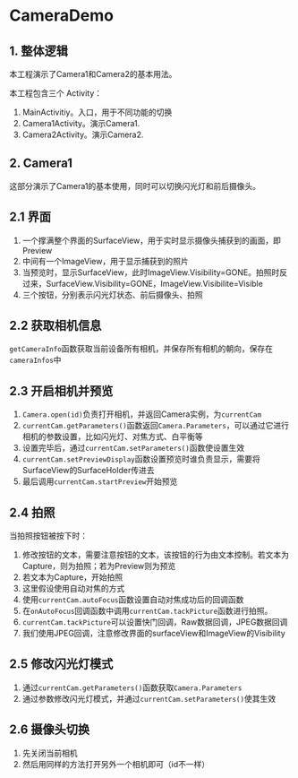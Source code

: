 # CameraDemo

## 1. 整体逻辑

本工程演示了Camera1和Camera2的基本用法。

本工程包含三个 Activity：

1. MainActivitiy。入口，用于不同功能的切换
2. Camera1Activity。演示Camera1.
3. Camera2Activity。演示Camera2.

## 2. Camera1

这部分演示了Camera1的基本使用，同时可以切换闪光灯和前后摄像头。

## 2.1 界面

1. 一个撑满整个界面的SurfaceView，用于实时显示摄像头捕获到的画面，即Preview
2. 中间有一个ImageView，用于显示捕获到的照片
3. 当预览时，显示SurfaceView，此时ImageView.Visibility=GONE。拍照时反过来，SurfaceView.Visibility=GONE，ImageView.Visibilite=Visible
4. 三个按钮，分别表示闪光灯状态、前后摄像头、拍照

## 2.2 获取相机信息

`getCameraInfo`函数获取当前设备所有相机，并保存所有相机的朝向，保存在`cameraInfos`中

## 2.3 开启相机并预览

1. `Camera.open(id)`负责打开相机，并返回Camera实例，为`currentCam`
2. `currentCam.getParameters()`函数返回`Camera.Parameters`，可以通过它进行相机的参数设置，比如闪光灯、对焦方式、白平衡等
3. 设置完毕后，通过`currentCam.setParameters()`函数使设置生效
4. `currentCam.setPreviewDisplay`函数设置预览时谁负责显示，需要将SurfaceView的SurfaceHolder传进去
5. 最后调用`currentCam.startPreview`开始预览

## 2.4 拍照

当拍照按钮被按下时：

1. 修改按钮的文本，需要注意按钮的文本，该按钮的行为由文本控制。若文本为Capture，则为拍照；若为Preview则为预览
2. 若文本为Capture，开始拍照
3. 这里假设使用自动对焦的方式
4. 使用`currentCam.autoFocus`函数设置自动对焦成功后的回调函数
5. 在`onAutoFocus`回调函数中调用`currentCam.tackPicture`函数进行拍照。
6. `currentCam.tackPicture`可以设置快门回调，Raw数据回调，JPEG数据回调
7. 我们使用JPEG回调，注意修改界面的surfaceView和ImageView的Visibility

## 2.5 修改闪光灯模式

1. 通过`currentCam.getParameters()`函数获取`Camera.Parameters`
2. 通过参数修改闪光灯模式，并通过`currentCam.setParameters()`使其生效

## 2.6 摄像头切换

1. 先关闭当前相机
2. 然后用同样的方法打开另外一个相机即可（id不一样）